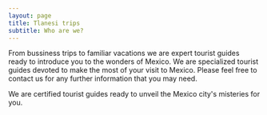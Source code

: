 ```yaml
---
layout: page
title: Tlanesi trips
subtitle: Who are we?
---
```


From bussiness trips to familiar vacations we are expert tourist guides ready to introduce you to the wonders of Mexico.
We are specialized tourist guides devoted to make the most of your visit to Mexico. Please feel free to contact us for any further information that you may need.

We are certified tourist guides ready to unveil the Mexico city's misteries for you.
